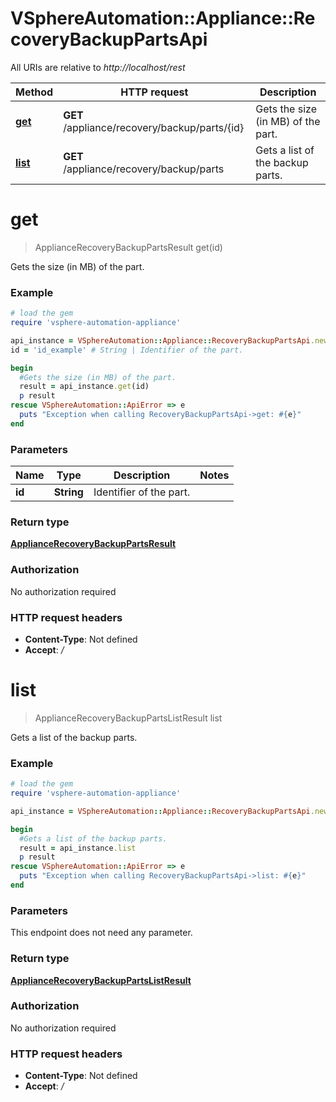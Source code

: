 # VSphereAutomation::Appliance::RecoveryBackupPartsApi

All URIs are relative to *http://localhost/rest*

Method | HTTP request | Description
------------- | ------------- | -------------
[**get**](RecoveryBackupPartsApi.md#get) | **GET** /appliance/recovery/backup/parts/{id} | Gets the size (in MB) of the part.
[**list**](RecoveryBackupPartsApi.md#list) | **GET** /appliance/recovery/backup/parts | Gets a list of the backup parts.


# **get**
> ApplianceRecoveryBackupPartsResult get(id)

Gets the size (in MB) of the part.

### Example
```ruby
# load the gem
require 'vsphere-automation-appliance'

api_instance = VSphereAutomation::Appliance::RecoveryBackupPartsApi.new
id = 'id_example' # String | Identifier of the part.

begin
  #Gets the size (in MB) of the part.
  result = api_instance.get(id)
  p result
rescue VSphereAutomation::ApiError => e
  puts "Exception when calling RecoveryBackupPartsApi->get: #{e}"
end
```

### Parameters

Name | Type | Description  | Notes
------------- | ------------- | ------------- | -------------
 **id** | **String**| Identifier of the part. | 

### Return type

[**ApplianceRecoveryBackupPartsResult**](ApplianceRecoveryBackupPartsResult.md)

### Authorization

No authorization required

### HTTP request headers

 - **Content-Type**: Not defined
 - **Accept**: */*



# **list**
> ApplianceRecoveryBackupPartsListResult list

Gets a list of the backup parts.

### Example
```ruby
# load the gem
require 'vsphere-automation-appliance'

api_instance = VSphereAutomation::Appliance::RecoveryBackupPartsApi.new

begin
  #Gets a list of the backup parts.
  result = api_instance.list
  p result
rescue VSphereAutomation::ApiError => e
  puts "Exception when calling RecoveryBackupPartsApi->list: #{e}"
end
```

### Parameters
This endpoint does not need any parameter.

### Return type

[**ApplianceRecoveryBackupPartsListResult**](ApplianceRecoveryBackupPartsListResult.md)

### Authorization

No authorization required

### HTTP request headers

 - **Content-Type**: Not defined
 - **Accept**: */*



